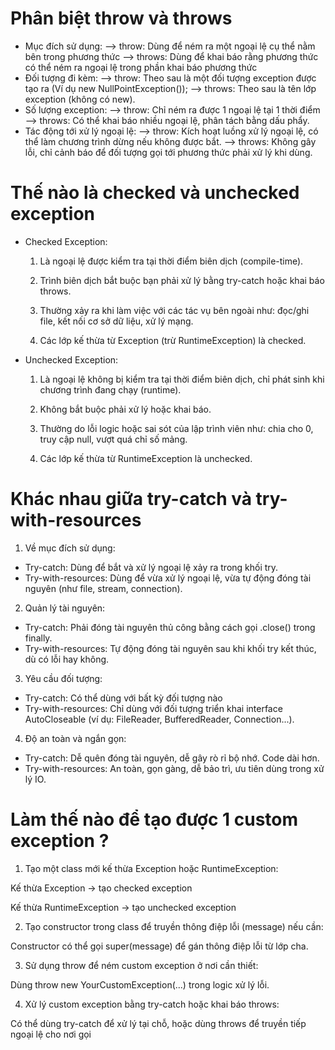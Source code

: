 # Phân biệt throw và throws
- Mục đích sử dụng:
    --> throw: Dùng để ném ra một ngoại lệ cụ thể nằm bên trong phương thức
    --> throws: Dùng để khai báo rằng phương thức có thể ném ra ngoại lệ trong phần khai báo phương thức
- Đối tượng đi kèm:
    --> throw: Theo sau là một đối tượng exception được tạo ra (Ví dụ new NullPointException());
    --> throws: Theo sau là tên lớp exception (không có new).
- Số lượng exception:
    --> throw: Chỉ ném ra được 1 ngoại lệ tại 1 thời điểm
    --> throws: Có thể khai báo nhiều ngoại lệ, phân tách bằng dấu phẩy.
- Tác động tới xử lý ngoại lệ:
    --> throw: Kích hoạt luồng xử lý ngoại lệ, có thể làm chương trình dừng nếu không được bắt.
    --> throws: Không gây lỗi, chỉ cảnh báo để đối tượng gọi tới phương thức phải xử lý khi dùng.

# Thế nào là checked và unchecked exception
- Checked Exception: 
    1. Là ngoại lệ được kiểm tra tại thời điểm biên dịch (compile-time).

    2. Trình biên dịch bắt buộc bạn phải xử lý bằng try-catch hoặc khai báo throws.

    3. Thường xảy ra khi làm việc với các tác vụ bên ngoài như: đọc/ghi file, kết nối cơ sở dữ liệu, xử lý mạng.

    4. Các lớp kế thừa từ Exception (trừ RuntimeException) là checked.

- Unchecked Exception:
    1. Là ngoại lệ không bị kiểm tra tại thời điểm biên dịch, chỉ phát sinh khi chương trình đang chạy (runtime).

    2. Không bắt buộc phải xử lý hoặc khai báo.

    3. Thường do lỗi logic hoặc sai sót của lập trình viên như: chia cho 0, truy cập null, vượt quá chỉ số mảng.

    4. Các lớp kế thừa từ RuntimeException là unchecked.

# Khác nhau giữa try-catch và try-with-resources
1. Về mục đích sử dụng: 
- Try-catch:  Dùng để bắt và xử lý ngoại lệ xảy ra trong khối try.
- Try-with-resources: Dùng để vừa xử lý ngoại lệ, vừa tự động đóng tài nguyên (như file, stream, connection).

2. Quản lý tài nguyên:
- Try-catch: Phải đóng tài nguyên thủ công bằng cách gọi .close() trong finally.
- Try-with-resources: Tự động đóng tài nguyên sau khi khối try kết thúc, dù có lỗi hay không.

3. Yêu cầu đối tượng:
- Try-catch: Có thể dùng với bất kỳ đối tượng nào
- Try-with-resources: Chỉ dùng với đối tượng triển khai interface AutoCloseable (ví dụ: FileReader, BufferedReader, Connection...).

4. Độ an toàn và ngắn gọn:
- Try-catch: Dễ quên đóng tài nguyên, dễ gây rò rỉ bộ nhớ. Code dài hơn.
- Try-with-resources: An toàn, gọn gàng, dễ bảo trì, ưu tiên dùng trong xử lý IO.

# Làm thế nào để tạo được 1 custom exception ?

1. Tạo một class mới kế thừa Exception hoặc RuntimeException:

Kế thừa Exception -> tạo checked exception

Kế thừa RuntimeException -> tạo unchecked exception

2. Tạo constructor trong class để truyền thông điệp lỗi (message) nếu cần:

Constructor có thể gọi super(message) để gán thông điệp lỗi từ lớp cha.

3. Sử dụng throw để ném custom exception ở nơi cần thiết:

Dùng throw new YourCustomException(...) trong logic xử lý lỗi.

4. Xử lý custom exception bằng try-catch hoặc khai báo throws:

Có thể dùng try-catch để xử lý tại chỗ, hoặc dùng throws để truyền tiếp ngoại lệ cho nơi gọi



